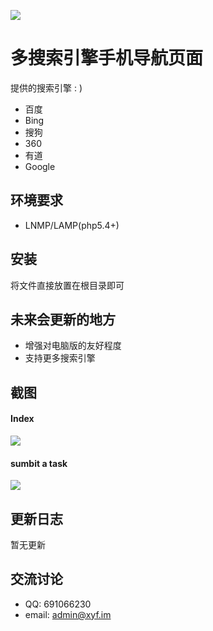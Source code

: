 ![](https://raw.githubusercontent.com/xuyuanfang/so.whu.link/master/img/logo.png)

多搜索引擎手机导航页面
=========================

提供的搜索引擎 : )

* 百度
* Bing
* 搜狗
* 360
* 有道
* Google


环境要求
------------

* LNMP/LAMP(php5.4+)



安装
------------

将文件直接放置在根目录即可


未来会更新的地方
----------

- 增强对电脑版的友好程度
- 支持更多搜索引擎


截图
-----------

#### Index
![](https://raw.githubusercontent.com/xuyuanfang/so.whu.link/master/img/v1.png)

#### sumbit a task
![](https://raw.githubusercontent.com/xuyuanfang/so.whu.link/master/img/v2.png)

## 更新日志
暂无更新


交流讨论
----------
- QQ: 691066230
- email: admin@xyf.im
